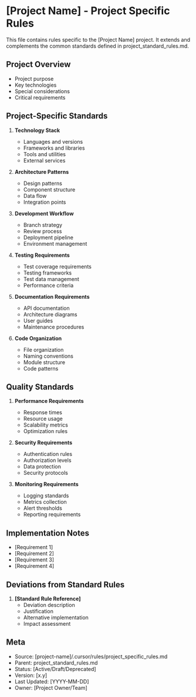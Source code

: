 # [Project Name] - Project Specific Rules

This file contains rules specific to the [Project Name] project. It extends and complements the common standards defined in project_standard_rules.md.

<!-- 
INSTRUCTIONS:
1. Replace [Project Name] with your project name
2. Remove sections that don't apply to your project
3. Add sections specific to your project's needs
4. Keep the Meta section updated
5. Document any deviations from project_standard_rules.md
-->

## Project Overview
<!-- Brief description of the project and its specific requirements -->
   - Project purpose
   - Key technologies
   - Special considerations
   - Critical requirements

## Project-Specific Standards

1. **Technology Stack**
   <!-- List and rules for project-specific technologies -->
   - Languages and versions
   - Frameworks and libraries
   - Tools and utilities
   - External services

2. **Architecture Patterns**
   <!-- Project-specific architectural decisions -->
   - Design patterns
   - Component structure
   - Data flow
   - Integration points

3. **Development Workflow**
   <!-- Project-specific development practices -->
   - Branch strategy
   - Review process
   - Deployment pipeline
   - Environment management

4. **Testing Requirements**
   <!-- Project-specific testing standards -->
   - Test coverage requirements
   - Testing frameworks
   - Test data management
   - Performance criteria

5. **Documentation Requirements**
   <!-- Project-specific documentation needs -->
   - API documentation
   - Architecture diagrams
   - User guides
   - Maintenance procedures

6. **Code Organization**
   <!-- Project-specific code structure -->
   - File organization
   - Naming conventions
   - Module structure
   - Code patterns

## Quality Standards

1. **Performance Requirements**
   <!-- Project-specific performance criteria -->
   - Response times
   - Resource usage
   - Scalability metrics
   - Optimization rules

2. **Security Requirements**
   <!-- Project-specific security measures -->
   - Authentication rules
   - Authorization levels
   - Data protection
   - Security protocols

3. **Monitoring Requirements**
   <!-- Project-specific monitoring needs -->
   - Logging standards
   - Metrics collection
   - Alert thresholds
   - Reporting requirements

## Implementation Notes
<!-- List of critical implementation requirements -->
- [Requirement 1]
- [Requirement 2]
- [Requirement 3]
- [Requirement 4]

## Deviations from Standard Rules
<!-- Document and justify any deviations from project_standard_rules.md -->
1. **[Standard Rule Reference]**
   - Deviation description
   - Justification
   - Alternative implementation
   - Impact assessment

## Meta
- Source: [project-name]/.cursor/rules/project_specific_rules.md
- Parent: project_standard_rules.md
- Status: [Active/Draft/Deprecated]
- Version: [x.y]
- Last Updated: [YYYY-MM-DD]
- Owner: [Project Owner/Team]

<!--
META INSTRUCTIONS:
1. Update Source with your project name
2. Set appropriate Status
3. Start with Version 1.0
4. Keep Last Updated current
5. Assign clear ownership
--> 